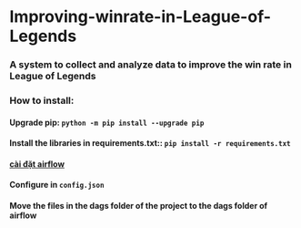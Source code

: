 # Improving-winrate-in-League-of-Legends

### A system to collect and analyze data to improve the win rate in League of Legends

### How to install:

#### Upgrade pip: `python -m pip install --upgrade pip`

#### Install the libraries in requirements.txt:: `pip install -r requirements.txt`

#### [cài đặt airflow](https://www.geeksforgeeks.org/how-to-install-apache-airflow/)

#### Configure in `config.json`

#### Move the files in the dags folder of the project to the dags folder of airflow
